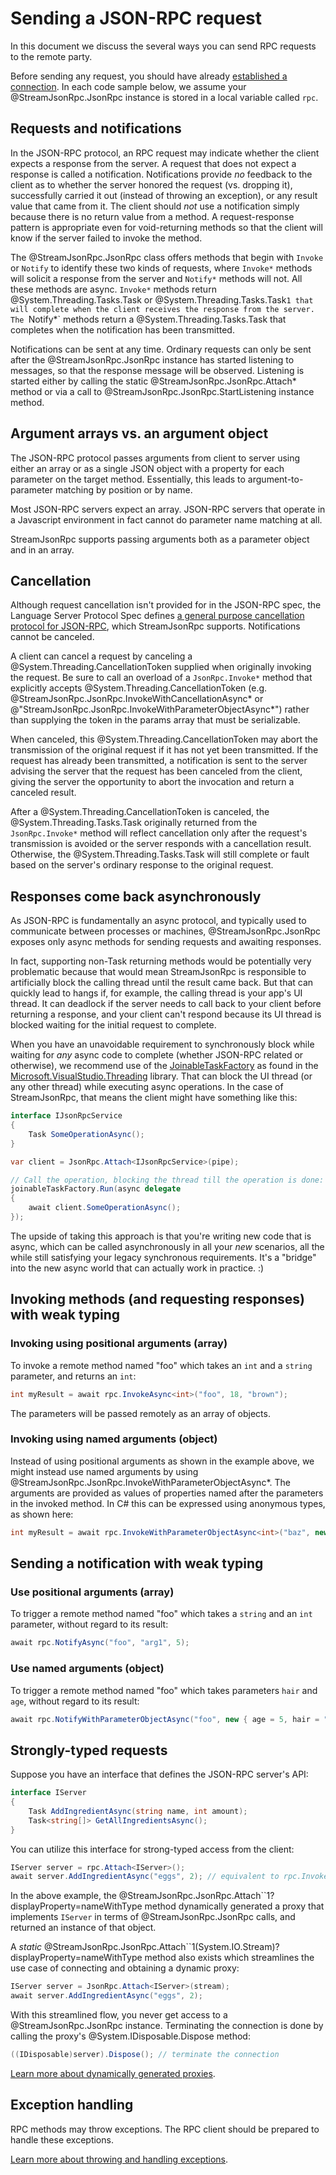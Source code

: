 # Sending a JSON-RPC request

In this document we discuss the several ways you can send RPC requests to the remote party.

Before sending any request, you should have already [established a connection](connecting.md).
In each code sample below, we assume your @StreamJsonRpc.JsonRpc instance is stored in a local variable called `rpc`.

## Requests and notifications

In the JSON-RPC protocol, an RPC request may indicate whether the client expects a response from the server.
A request that does not expect a response is called a notification. Notifications provide _no_ feedback to
the client as to whether the server honored the request (vs. dropping it), successfully carried it out
(instead of throwing an exception), or any result value that came from it. The client should _not_ use a
notification simply because there is no return value from a method. A request-response pattern is appropriate
even for void-returning methods so that the client will know if the server failed to invoke the method.

The @StreamJsonRpc.JsonRpc class offers methods that begin with `Invoke` or `Notify` to identify these two kinds of
requests, where `Invoke*` methods will solicit a response from the server and `Notify*` methods will not.
All these methods are async. `Invoke*` methods return @System.Threading.Tasks.Task or @System.Threading.Tasks.Task`1 that will complete when the client
receives the response from the server. The `Notify*` methods return a @System.Threading.Tasks.Task that completes when the notification has been transmitted.

Notifications can be sent at any time. Ordinary requests can only be sent after the @StreamJsonRpc.JsonRpc instance
has started listening to messages, so that the response message will be observed.
Listening is started either by calling the static @StreamJsonRpc.JsonRpc.Attach* method or via a call to @StreamJsonRpc.JsonRpc.StartListening instance method.

## Argument arrays vs. an argument object

The JSON-RPC protocol passes arguments from client to server using either an array
or as a single JSON object with a property for each parameter on the target method.
Essentially, this leads to argument-to-parameter matching by position or by name.

Most JSON-RPC servers expect an array.
JSON-RPC servers that operate in a Javascript environment in fact cannot do parameter name matching at all.

StreamJsonRpc supports passing arguments both as a parameter object and in an array.

## Cancellation

Although request cancellation isn't provided for in the JSON-RPC spec,
the Language Server Protocol Spec defines [a general purpose cancellation protocol for JSON-RPC](https://github.com/Microsoft/language-server-protocol/blob/9ada034c14d63b610772100f07885af89c4e4f1a/versions/protocol-2-x.md#cancelRequest),
which StreamJsonRpc supports. Notifications cannot be canceled.

A client can cancel a request by canceling a @System.Threading.CancellationToken supplied when originally invoking the request.
Be sure to call an overload of a `JsonRpc.Invoke*` method that explicitly accepts @System.Threading.CancellationToken
(e.g. @StreamJsonRpc.JsonRpc.InvokeWithCancellationAsync* or @"StreamJsonRpc.JsonRpc.InvokeWithParameterObjectAsync*") rather than supplying the token
in the params array that must be serializable.

When canceled, this @System.Threading.CancellationToken may abort the transmission of the original request if it has not yet been transmitted. If the request has already been transmitted, a notification is sent to the server
advising the server that the request has been canceled from the client, giving the server the opportunity
to abort the invocation and return a canceled result.

After a @System.Threading.CancellationToken is canceled, the @System.Threading.Tasks.Task originally returned from the `JsonRpc.Invoke*` method
will reflect cancellation only after the request's transmission is avoided or the server responds with a
cancellation result. Otherwise, the @System.Threading.Tasks.Task will still complete or fault based on the server's ordinary
response to the original request.

## Responses come back asynchronously

As JSON-RPC is fundamentally an async protocol, and typically used to communicate between processes or machines,
@StreamJsonRpc.JsonRpc exposes only async methods for sending requests and awaiting responses.

In fact, supporting non-Task returning methods would be potentially very problematic because that would mean StreamJsonRpc is responsible to artificially block the calling thread until the result came back. But that can quickly lead to hangs if, for example, the calling thread is your app's UI thread. It can deadlock if the server needs to call back to your client before returning a response, and your client can't respond because its UI thread is blocked waiting for the initial request to complete.

When you have an unavoidable requirement to synchronously block while waiting for *any* async code to complete (whether JSON-RPC related or otherwise),
we recommend use of the [JoinableTaskFactory](https://aka.ms/vsthreading) as found in the [Microsoft.VisualStudio.Threading](https://www.nuget.org/packages/Microsoft.VisualStudio.threading) library. That can block the UI thread (or any other thread) while executing async operations. In the case of StreamJsonRpc, that means the client might have something like this:

```cs
interface IJsonRpcService
{
    Task SomeOperationAsync();
}

var client = JsonRpc.Attach<IJsonRpcService>(pipe);

// Call the operation, blocking the thread till the operation is done:
joinableTaskFactory.Run(async delegate
{
    await client.SomeOperationAsync();
});
```

The upside of taking this approach is that you're writing new code that is async, which can be called asynchronously in all your *new* scenarios, all the while still satisfying your legacy synchronous requirements. It's a "bridge" into the new async world that can actually work in practice. :)

## Invoking methods (and requesting responses) with weak typing

### Invoking using positional arguments (array)

To invoke a remote method named "foo" which takes an `int` and a `string` parameter, and returns an `int`:

```cs
int myResult = await rpc.InvokeAsync<int>("foo", 18, "brown");
```

The parameters will be passed remotely as an array of objects.

### Invoking using named arguments (object)

Instead of using positional arguments as shown in the example above, we might instead use named arguments
by using @StreamJsonRpc.JsonRpc.InvokeWithParameterObjectAsync*.
The arguments are provided as values of properties named after the parameters in the invoked method.
In C# this can be expressed using anonymous types, as shown here:

```cs
int myResult = await rpc.InvokeWithParameterObjectAsync<int>("baz", new { age = 18, hair = "brown" });
```

## Sending a notification with weak typing

### Use positional arguments (array)

To trigger a remote method named "foo" which takes a `string` and an `int` parameter,
without regard to its result:

```cs
await rpc.NotifyAsync("foo", "arg1", 5);
```

### Use named arguments (object)

To trigger a remote method named "foo" which takes parameters `hair` and `age`,
without regard to its result:

```cs
await rpc.NotifyWithParameterObjectAsync("foo", new { age = 5, hair = "brown" });
```

## Strongly-typed requests

Suppose you have an interface that defines the JSON-RPC server's API:

```cs
interface IServer
{
    Task AddIngredientAsync(string name, int amount);
    Task<string[]> GetAllIngredientsAsync();
}
```

You can utilize this interface for strong-typed access from the client:

```cs
IServer server = rpc.Attach<IServer>();
await server.AddIngredientAsync("eggs", 2); // equivalent to rpc.InvokeAsync("AddIngredientAsync", "eggs", 2);
```

In the above example, the @StreamJsonRpc.JsonRpc.Attach``1?displayProperty=nameWithType method dynamically generated a proxy that
implements `IServer` in terms of @StreamJsonRpc.JsonRpc calls, and returned an instance of that object.

A *static* @StreamJsonRpc.JsonRpc.Attach``1(System.IO.Stream)?displayProperty=nameWithType method also exists which streamlines the use case of
connecting and obtaining a dynamic proxy:

```cs
IServer server = JsonRpc.Attach<IServer>(stream);
await server.AddIngredientAsync("eggs", 2);
```

With this streamlined flow, you never get access to a @StreamJsonRpc.JsonRpc instance.
Terminating the connection is done by calling the proxy's @System.IDisposable.Dispose method:

```cs
((IDisposable)server).Dispose(); // terminate the connection
```

[Learn more about dynamically generated proxies](dynamicproxy.md).

## Exception handling

RPC methods may throw exceptions.
The RPC client should be prepared to handle these exceptions.

[Learn more about throwing and handling exceptions](exceptions.md).
